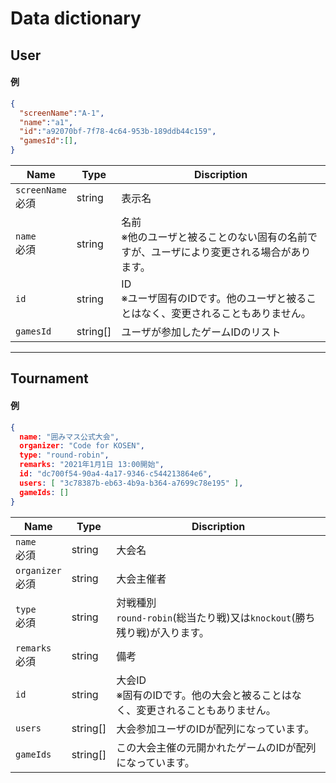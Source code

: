 # Data dictionary

## User
#### 例
```JSON
{
  "screenName":"A-1",
  "name":"a1",
  "id":"a92070bf-7f78-4c64-953b-189ddb44c159",
  "gamesId":[],
}
```

|Name|Type|Discription|
|-|-|-|
|`screenName`<br>必須 |string |表示名|
|`name`<br>必須       |string |名前<br>※他のユーザと被ることのない固有の名前ですが、ユーザにより変更される場合があります。|
|`id`         |string |ID<br>※ユーザ固有のIDです。他のユーザと被ることはなく、変更されることもありません。|
|`gamesId`    |string[] |ユーザが参加したゲームIDのリスト|

---

## Tournament
#### 例
```JSON
{
  name: "囲みマス公式大会",
  organizer: "Code for KOSEN",
  type: "round-robin",
  remarks: "2021年1月1日 13:00開始",
  id: "dc700f54-90a4-4a17-9346-c544213864e6",
  users: [ "3c78387b-eb63-4b9a-b364-a7699c78e195" ],
  gameIds: []
}
```

|Name|Type|Discription|
|-|-|-|
|`name`<br>必須       |string |大会名|
|`organizer`<br>必須       |string |大会主催者|
|`type`<br>必須       |string |対戦種別<br>`round-robin`(総当たり戦)又は`knockout`(勝ち残り戦)が入ります。|
|`remarks`<br>必須       |string |備考|
|`id`         |string |大会ID<br>※固有のIDです。他の大会と被ることはなく、変更されることもありません。|
|`users`         |string[] |大会参加ユーザのIDが配列になっています。|
|`gameIds`    |string[] |この大会主催の元開かれたゲームのIDが配列になっています。|
